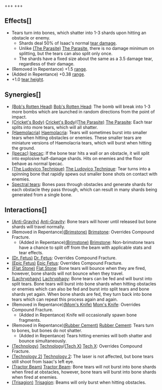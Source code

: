 +++
+++

Effects[]
---------


* Tears turn into bones, which shatter into 1-3 shards upon hitting an obstacle or enemy.
	+ Shards deal 50% of Isaac's normal [tear damage](/wiki/Damage "Damage").
	+ Unlike [(The Parasite)](/wiki/The_Parasite "The Parasite") [The Parasite](/wiki/The_Parasite "The Parasite"), there is no damage minimum on splitting, but the tears can also split only once.
	+ The shards have a fixed size about the same as a 3.5 damage tear, regardless of their damage.
* (Removed in Repentance) +1.5 [range](/wiki/Range "Range").
* (Added in Repentance) +0.38 [range](/wiki/Range "Range").
* +1.0 [tear height](/wiki/Tear_height "Tear height").


Synergies[]
-----------


* [(Bob's Rotten Head)](/wiki/Bob%27s_Rotten_Head "Bob's Rotten Head") [Bob's Rotten Head](/wiki/Bob%27s_Rotten_Head "Bob's Rotten Head"): The bomb will break into 1-3 more bombs which are launched in random directions from the point of impact.
* [(Cricket's Body)](/wiki/Cricket%27s_Body "Cricket's Body") [Cricket's Body](/wiki/Cricket%27s_Body "Cricket's Body")/[(The Parasite)](/wiki/The_Parasite "The Parasite") [The Parasite](/wiki/The_Parasite "The Parasite"): Each tear splits into more tears, which will all shatter.
* [(Haemolacria)](/wiki/Haemolacria "Haemolacria") [Haemolacria](/wiki/Haemolacria "Haemolacria"): Tears will sometimes burst into smaller tears when hitting obstacles or enemies. These smaller tears are miniature versions of Haemolacria tears, which will burst when hitting the ground.
* [(Ipecac)](/wiki/Ipecac "Ipecac") [Ipecac](/wiki/Ipecac "Ipecac"): If the bone tear hits a wall or an obstacle, it will split into explosive half-damage shards. Hits on enemies and the floor behave as normal Ipecac.
* [(The Ludovico Technique)](/wiki/The_Ludovico_Technique "The Ludovico Technique") [The Ludovico Technique](/wiki/The_Ludovico_Technique "The Ludovico Technique"): Tear turns into a spinning bone that rapidly spews out smaller bone shots on contact with enemies.
* [Spectral tears](/wiki/Spectral_tears "Spectral tears"): Bones pass through obstacles and generate shards for each obstacle they pass through, which can result in many shards being generated from a single bone.


Interactions[]
--------------


* [(Anti-Gravity)](/wiki/Anti-Gravity "Anti-Gravity") [Anti-Gravity](/wiki/Anti-Gravity "Anti-Gravity"): Bone tears will hover until released but bone shards will travel normally.
* (Removed in Repentance)[(Brimstone)](/wiki/Brimstone "Brimstone") [Brimstone](/wiki/Brimstone "Brimstone"): Overrides Compound Fracture.
	+ (Added in Repentance)[(Brimstone)](/wiki/Brimstone "Brimstone") [Brimstone](/wiki/Brimstone "Brimstone"): Non-brimstone tears have a chance to split off from the beam with applicable stats and tear effects.
* [(Dr. Fetus)](/wiki/Dr._Fetus "Dr. Fetus") [Dr. Fetus](/wiki/Dr._Fetus "Dr. Fetus"): Overrides Compound Fracture.
* [(Epic Fetus)](/wiki/Epic_Fetus "Epic Fetus") [Epic Fetus](/wiki/Epic_Fetus "Epic Fetus"): Overrides Compound Fracture.
* [(Flat Stone)](/wiki/Flat_Stone "Flat Stone") [Flat Stone](/wiki/Flat_Stone "Flat Stone"): Bone tears will bounce when they are fired, however, bone shards will not bounce when they travel.
* [(Lachryphagy)](/wiki/Lachryphagy "Lachryphagy") [Lachryphagy](/wiki/Lachryphagy "Lachryphagy"): Bone tears can be fed and will burst into split tears. Bone tears will burst into bone shards when hitting obstacles or enemies which can also be fed and burst into split tears and bone shards yet again. When bone shards are fed, they turn back into bone tears which can repeat this process again and again.
* (Removed in Repentance)[(Mom's Knife)](/wiki/Mom%27s_Knife "Mom's Knife") [Mom's Knife](/wiki/Mom%27s_Knife "Mom's Knife"): Overrides Compound Fracture.
	+ (Added in Repentance) Knife will occasionally spawn bone fragments.
* (Removed in Repentance)[(Rubber Cement)](/wiki/Rubber_Cement "Rubber Cement") [Rubber Cement](/wiki/Rubber_Cement "Rubber Cement"): Tears turn to bones, but bones do not shatter.
	+ (Added in Repentance) Tears hitting enemies will both shatter and bounce simultaneously.
* [(Technology)](/wiki/Technology "Technology") [Technology](/wiki/Technology "Technology")/[(Tech X)](/wiki/Tech_X "Tech X") [Tech X](/wiki/Tech_X "Tech X"): Overrides Compound Fracture.
* [(Technology 2)](/wiki/Technology_2 "Technology 2") [Technology 2](/wiki/Technology_2 "Technology 2"): The laser is not affected, but bone tears still shoot from Isaac's left eye.
* [(Tractor Beam)](/wiki/Tractor_Beam "Tractor Beam") [Tractor Beam](/wiki/Tractor_Beam "Tractor Beam"): Bone tears will not burst into bone shards when fired at obstacles, however, bone tears will burst into bone shards when fired at enemies.
* [(Trisagion)](/wiki/Trisagion "Trisagion") [Trisagion](/wiki/Trisagion "Trisagion"): Beams will only burst when hitting obstacles.


